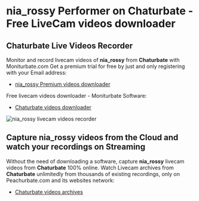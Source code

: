 # nia_rossy Performer on Chaturbate - Free LiveCam videos downloader

## Chaturbate Live Videos Recorder

Monitor and record livecam videos of **nia_rossy** from **Chaturbate** with Moniturbate.com
Get a premium trial for free by just and only registering with your Email address:
* [nia_rossy Premium videos downloader](https://moniturbate.com/request-demo-licence-key.html)

Free livecam videos downloader - Moniturbate Software:
* [Chaturbate videos downloader](https://moniturbate.com/moniturbate-download-software.html)

![nia_rossy livecam videos recorder](https://peachurnet.com/templates/moniturbate-software.png)


## Capture nia_rossy videos from the Cloud and watch your recordings on Streaming

Without the need of downloading a software, capture **nia_rossy** livecam videos from **Chaturbate** 100% online.
Watch Livecam archives from **Chaturbate** unlimitedly from thousands of existing recordings, only on Peachurbate.com and its websites network:
* [Chaturbate videos archives](https://peachurnet.com/)